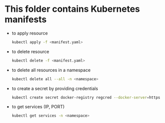 # This folder contains Kubernetes manifests

* to apply resource

    ```bash
    kubectl apply -f <manifest.yaml>
    ```

* to delete resource

    ```bash
    kubectl delete -f <manifest.yaml>
    ```

* to delete all resources in a namespace

    ```bash
    kubectl delete all --all -n <namespace>
    ```

* to create a secret by providing credentials

    ```bash
    kubectl create secret docker-registry regcred --docker-server=https://index.docker.io/v1/ --docker-username=<your-name> --docker-password=<your-pword> --docker-email=<your-email> -n <namespace>
    ```

* to get services (IP, PORT)

    ```bash
    kubectl get services -n <namespace>
    ```
